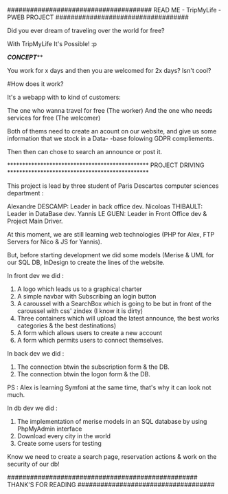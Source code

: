 ###################################### READ ME - TripMyLife - PWEB PROJECT ###################################

Did you ever dream of traveling over the world for free? 

With TripMyLife It's Possible! :p

***************************************************CONCEPT*****************************************************

You work for x days and then you are welcomed for 2x days? Isn't cool? 

#How does it work?

It's a webapp with to kind of customers:

The one who wanna travel for free (The worker)
And the one who needs services for free (The welcomer)

Both of thems need to create an acount on our website, and give us some information that we stock in a Data-
-base folowing GDPR compliements.

Then then can chose to search an announce or post it.

*********************************************** PROJECT DRIVING ***********************************************

This project is lead by three student of Paris Descartes computer sciences department :

Alexandre DESCAMP: Leader in back office dev.
Nicoloas THIBAULT: Leader in DataBase dev.
Yannis LE GUEN:    Leader in Front Office dev & Project Main Driver.

At this moment, we are still learning web technologies (PHP for Alex, FTP Servers for Nico & JS for Yannis).

But, before starting development we did some models (Merise & UML for our SQL DB, InDesign to create the lines
of the website.

In front dev we did :

1. A logo which leads us to a graphical charter
2. A simple navbar with Subscribing an login button
3. A caroussel with a SearchBox which is going to be but in front of the caroussel with css' zindex (I know it
is dirty)
4. Three containers which will upload the latest announce, the best works categories & the best destinations)
5. A form which allows users to create a new account
6. A form which permits users to connect themselves.

In back dev we did : 

1. The connection btwin the subscription form & the DB.
2. The connection btwin the logon form & the DB.

PS : Alex is learning Symfoni at the same time, that's why it can look not much.

In db dev we did :

1. The implementation of merise models in an SQL database by using PhpMyAdmin interface
2. Download every city in the world
3. Create some users for testing

Know we need to create a search page, reservation actions & work on the security of our db!

################################################## THANK'S FOR READING ####################################




